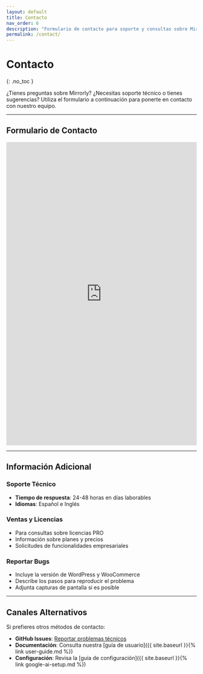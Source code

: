 ```yaml
---
layout: default
title: Contacto
nav_order: 6
description: "Formulario de contacto para soporte y consultas sobre Mirrorly"
permalink: /contact/
---
```


# Contacto
{: .no_toc }

¿Tienes preguntas sobre Mirrorly? ¿Necesitas soporte técnico o tienes sugerencias? Utiliza el formulario a continuación para ponerte en contacto con nuestro equipo.

---

## Formulario de Contacto

<div class="contact-form-container">
  <!-- Reemplaza la URL del src con la URL de tu formulario de Google Forms -->
  <iframe
    src="https://docs.google.com/forms/d/e/1FAIpQLScpvMxsduy48JXYWHl9yG1Gtz3CV5JSnqtEgBSsiOyWKow2Cw/viewform?embedded=true"
    width="100%"
    height="800"
    frameborder="0"
    marginheight="0"
    marginwidth="0"
    class="contact-iframe">
    Cargando formulario...
  </iframe>
</div>

---

## Información Adicional

### Soporte Técnico
- **Tiempo de respuesta**: 24-48 horas en días laborables
- **Idiomas**: Español e Inglés

### Ventas y Licencias
- Para consultas sobre licencias PRO
- Información sobre planes y precios
- Solicitudes de funcionalidades empresariales

### Reportar Bugs
- Incluye la versión de WordPress y WooCommerce
- Describe los pasos para reproducir el problema
- Adjunta capturas de pantalla si es posible

---

## Canales Alternativos

Si prefieres otros métodos de contacto:

- **GitHub Issues**: [Reportar problemas técnicos](https://github.com/MrViSiOn/mirrorly-docs/issues)
- **Documentación**: Consulta nuestra [guía de usuario]({{ site.baseurl }}{% link user-guide.md %})
- **Configuración**: Revisa la [guía de configuración]({{ site.baseurl }}{% link google-ai-setup.md %})